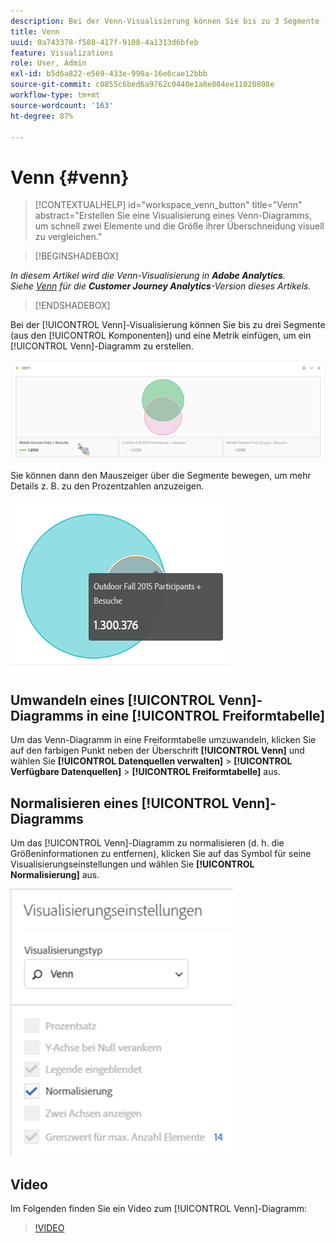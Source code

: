 ```yaml
---
description: Bei der Venn-Visualisierung können Sie bis zu 3 Segmente (aus Komponenten) und eine Metrik einfügen, um ein Venn-Diagramm zu erstellen.
title: Venn
uuid: 0a743378-f588-417f-9108-4a1313d6bfeb
feature: Visualizations
role: User, Admin
exl-id: b5d6a822-e569-433e-990a-16e6cae12bbb
source-git-commit: c0855c6bed6a9762c0440e1a8e004ee11020808e
workflow-type: tm+mt
source-wordcount: '163'
ht-degree: 87%

---
```


# Venn {#venn}

<!-- markdownlint-disable MD034 -->

>[!CONTEXTUALHELP]
>id="workspace_venn_button"
>title="Venn"
>abstract="Erstellen Sie eine Visualisierung eines Venn-Diagramms, um schnell zwei Elemente und die Größe ihrer Überschneidung visuell zu vergleichen."

<!-- markdownlint-enable MD034 -->


>[!BEGINSHADEBOX]

*In diesem Artikel wird die Venn-Visualisierung in **Adobe Analytics**.<br/>Siehe [Venn](https://experienceleague.adobe.com/en/docs/analytics-platform/using/cja-workspace/visualizations/venn) für die **Customer Journey Analytics**-Version dieses Artikels.*

>[!ENDSHADEBOX]

Bei der [!UICONTROL Venn]-Visualisierung können Sie bis zu drei Segmente (aus den [!UICONTROL Komponenten]) und eine Metrik einfügen, um ein [!UICONTROL Venn]-Diagramm zu erstellen.

![](assets/venn.png)

Sie können dann den Mauszeiger über die Segmente bewegen, um mehr Details z. B. zu den Prozentzahlen anzuzeigen.

![](assets/venn_hover.png)

## Umwandeln eines [!UICONTROL Venn]-Diagramms in eine [!UICONTROL Freiformtabelle]

Um das Venn-Diagramm in eine Freiformtabelle umzuwandeln, klicken Sie auf den farbigen Punkt neben der Überschrift **[!UICONTROL Venn]** und wählen Sie **[!UICONTROL Datenquellen verwalten]** > **[!UICONTROL Verfügbare Datenquellen]** > **[!UICONTROL Freiformtabelle]** aus.

## Normalisieren eines [!UICONTROL Venn]-Diagramms

Um das [!UICONTROL Venn]-Diagramm zu normalisieren (d. h. die Größeninformationen zu entfernen), klicken Sie auf das Symbol für seine Visualisierungseinstellungen und wählen Sie **[!UICONTROL Normalisierung]** aus.

![](assets/normalization.png)

## Video

Im Folgenden finden Sie ein Video zum [!UICONTROL Venn]-Diagramm:

>[!VIDEO](https://video.tv.adobe.com/v/335798/?quality=12)
